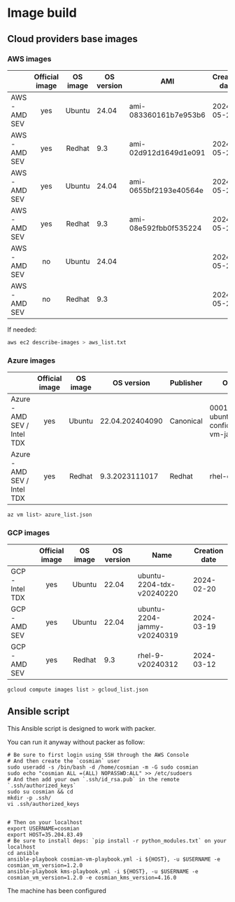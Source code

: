# Image build

## Cloud providers base images

### AWS images

|               | Official image | OS image | OS version | AMI                   | Creation date |
|:--------------|:--------------:|:--------:|------------|-----------------------|---------------|
| AWS - AMD SEV |      yes       |  Ubuntu  | 24.04      | ami-083360161b7e953b6 | 2024-05-26    |
| AWS - AMD SEV |      yes       |  Redhat  | 9.3        | ami-02d912d1649d1e091 | 2024-05-26    |
| AWS - AMD SEV |      yes       |  Ubuntu  | 24.04      | ami-0655bf2193e40564e | 2024-05-27    |
| AWS - AMD SEV |      yes       |  Redhat  | 9.3        | ami-08e592fbb0f535224 | 2024-05-27    |
| AWS - AMD SEV |       no       |  Ubuntu  | 24.04      |                       | 2024-05-27    |
| AWS - AMD SEV |       no       |  Redhat  | 9.3        |                       | 2024-05-27    |

If needed:

```sh
aws ec2 describe-images > aws_list.txt
```

### Azure images

|                             | Official image | OS image | OS version      | Publisher | Offer                                 | SKU             | Creation date |
|:----------------------------|:--------------:|:--------:|-----------------|-----------|---------------------------------------|-----------------|---------------|
| Azure - AMD SEV / Intel TDX |      yes       |  Ubuntu  | 22.04.202404090 | Canonical | 0001-com-ubuntu-confidential-vm-jammy | 22_04-lts-cvm   | 2024-04-18    |
| Azure - AMD SEV / Intel TDX |      yes       |  Redhat  | 9.3.2023111017  | Redhat    | rhel-cvm                              | 9_3_cvm_sev_snp | 2024-04-18    |

```sh
az vm list> azure_list.json
```

### GCP images

|                 | Official image | OS image | OS version | Name                        | Creation date |
|:----------------|:--------------:|:--------:|------------|-----------------------------|---------------|
| GCP - Intel TDX |      yes       |  Ubuntu  | 22.04      | ubuntu-2204-tdx-v20240220   | 2024-02-20    |
| GCP - AMD SEV   |      yes       |  Ubuntu  | 22.04      | ubuntu-2204-jammy-v20240319 | 2024-03-19    |
| GCP - AMD SEV   |      yes       |  Redhat  | 9.3        | rhel-9-v20240312            | 2024-03-12    |

```sh
gcloud compute images list > gcloud_list.json
```

## Ansible script

This Ansible script is designed to work with packer.

You can run it anyway without packer as follow:

```console
# Be sure to first login using SSH through the AWS Console
# And then create the `cosmian` user
sudo useradd -s /bin/bash -d /home/cosmian -m -G sudo cosmian
sudo echo "cosmian ALL =(ALL) NOPASSWD:ALL" >> /etc/sudoers
# And then add your own `.ssh/id_rsa.pub` in the remote `.ssh/authorized_keys`
sudo su cosmian && cd
mkdir -p .ssh/
vi .ssh/authorized_keys


# Then on your localhost
export USERNAME=cosmian
export HOST=35.204.83.49
# Be sure to install deps: `pip install -r python_modules.txt` on your localhost
cd ansible
ansible-playbook cosmian-vm-playbook.yml -i ${HOST}, -u $USERNAME -e cosmian_vm_version=1.2.0
ansible-playbook kms-playbook.yml -i ${HOST}, -u $USERNAME -e cosmian_vm_version=1.2.0 -e cosmian_kms_version=4.16.0
```

The machine has been configured
